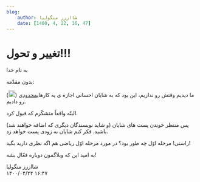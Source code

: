 ```yaml
---
blog:
    author: شااززز منگولیا
    date: [1400, 4, 22, 16, 47]
---
```

# تغییر و تحول!!!

<div class="cnt">
به نام خدا<p></p>
<p>بدون مقدّمه:</p>
<p>ما دیدیم وقتش رو نداریم، این بود که به شایان احسانی اجازه ی یه کارهای<u>محدود</u>ی (<img height="18" src="http://blogfa.com/images/smileys/17.gif" width="18"/>) رو دادیم.</p>
<p>البتّه واقعاً متشکّرم که قبول کرد.</p>
<p>پس منتظر خوندن پست های شایان (و شاید نویسندگان دیگری که اضافه خواهند شد) باشید. فکر کنم شایان به زودی پست خواهد زد.</p>
<p>راستی! مرحله اوّل چه طور بود؟ در مورد مرحله اوّل ریاضی هم اگه نظری دارید بگید!</p>
<p>به امید این که وبلاگمون دوباره فعّال بشه!</p>
</div>

<div class="blog-info">
    <div class="blog-author">شااززز منگولیا</div>
    <div class="blog-date">۱۴۰۰/۰۴/۲۲ ۱۶:۴۷</div>
</div>

